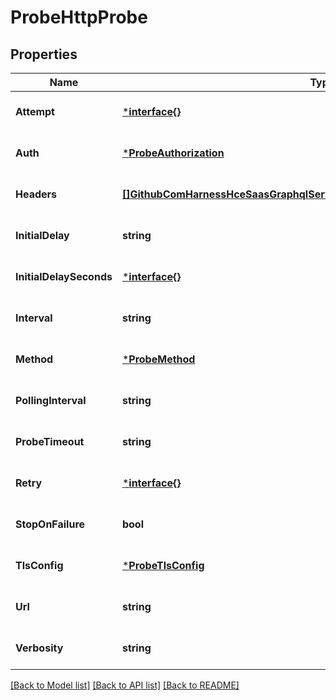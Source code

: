 # ProbeHttpProbe

## Properties
Name | Type | Description | Notes
------------ | ------------- | ------------- | -------------
**Attempt** | [***interface{}**](interface{}.md) |  | [optional] [default to null]
**Auth** | [***ProbeAuthorization**](probe.Authorization.md) |  | [optional] [default to null]
**Headers** | [**[]GithubComHarnessHceSaasGraphqlServerPkgDatabaseMongodbProbeHeaders**](github_com_harness_hce-saas_graphql_server_pkg_database_mongodb_probe.Headers.md) |  | [optional] [default to null]
**InitialDelay** | **string** |  | [optional] [default to null]
**InitialDelaySeconds** | [***interface{}**](interface{}.md) |  | [optional] [default to null]
**Interval** | **string** |  | [optional] [default to null]
**Method** | [***ProbeMethod**](probe.Method.md) |  | [optional] [default to null]
**PollingInterval** | **string** |  | [optional] [default to null]
**ProbeTimeout** | **string** |  | [optional] [default to null]
**Retry** | [***interface{}**](interface{}.md) |  | [optional] [default to null]
**StopOnFailure** | **bool** |  | [optional] [default to null]
**TlsConfig** | [***ProbeTlsConfig**](probe.TLSConfig.md) |  | [optional] [default to null]
**Url** | **string** |  | [optional] [default to null]
**Verbosity** | **string** |  | [optional] [default to null]

[[Back to Model list]](../README.md#documentation-for-models) [[Back to API list]](../README.md#documentation-for-api-endpoints) [[Back to README]](../README.md)

